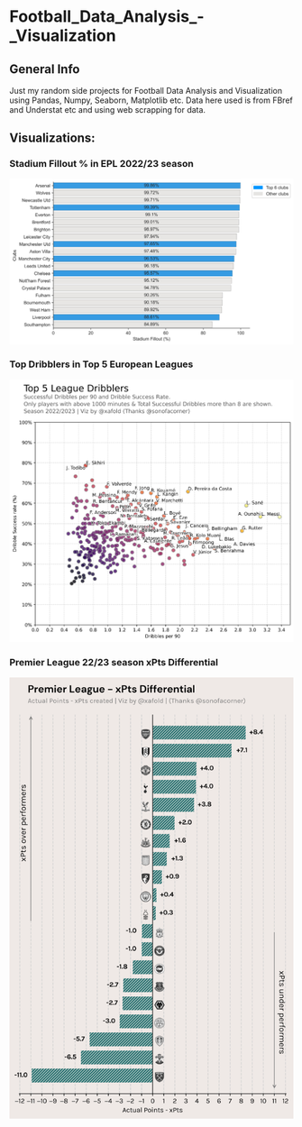 # Football_Data_Analysis_-_Visualization
## General Info
Just my random side projects for Football Data Analysis and Visualization using Pandas, Numpy, Seaborn, Matplotlib etc. Data here used is from FBref and Understat etc and using web scrapping for data.

## Visualizations:
### Stadium Fillout % in EPL 2022/23 season
![Alt text](Images/myplot4.png)
### Top Dribblers in Top 5 European Leagues
![Alt text](Images/top_5_league_dribbles.png)
### Premier League 22/23 season xPts Differential
![Alt text](Images/premier_league_xPts.png)

